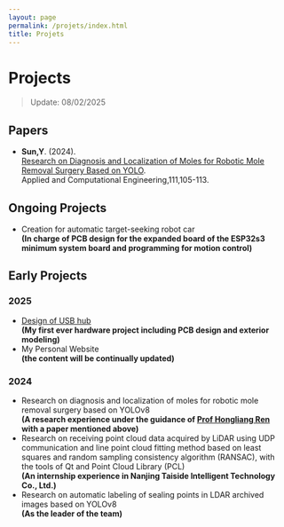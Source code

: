 ```yaml
---
layout: page
permalink: /projets/index.html
title: Projets
---
```


# Projects
> Update: 08/02/2025

## Papers
- **Sun,Y**. (2024).<br>[Research on Diagnosis and Localization of Moles for Robotic Mole Removal Surgery Based on YOLO](https://doi.org/10.54254/2755-2721/111/2024CH0117).<br>Applied and Computational Engineering,111,105-113.

## Ongoing Projects
- Creation for automatic target-seeking robot car<br>**(In charge of PCB design for the expanded board of the ESP32s3 minimum system board and programming for motion control)**

## Early Projects
### 2025

- [Design of USB hub](https://github.com/FrankYanhanSun/USBhub)<br>**(My first ever hardware project including PCB design and exterior modeling)**
- My Personal Website <br>**(the content will be continually updated)**

### 2024
- Research on diagnosis and localization of moles for robotic mole removal surgery based on YOLOv8<br>**(A research experience under the guidance of [Prof Hongliang Ren](https://scholar.google.com/citations?user=rcF7N44AAAAJ&hl=en) with a paper mentioned above)**
- Research on receiving point cloud data acquired by LiDAR using UDP communication and line point cloud fitting method based on least squares and random sampling consistency algorithm (RANSAC), with the tools of Qt and Point Cloud Library (PCL) <br>**(An internship experience in Nanjing Taiside Intelligent Technology Co., Ltd.)**
- Research on automatic labeling of sealing points in LDAR archived images based on YOLOv8<br>**(As the leader of the team)**
